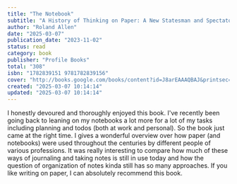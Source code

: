 ```yaml
---
title: "The Notebook"
subtitle: "A History of Thinking on Paper: A New Statesman and Spectator Book of the Year"
author: "Roland Allen"
date: "2025-03-07"
publication_date: "2023-11-02"
status: read
category: book
publisher: "Profile Books"
total: "308"
isbn: "1782839151 9781782839156"
cover: "http://books.google.com/books/content?id=J8arEAAAQBAJ&printsec=frontcover&img=1&zoom=1&edge=curl&source=gbs_api"
created: "2025-03-07 10:14:14"
updated: "2025-03-07 10:14:14"
---
```



I honestly devoured and thoroughly enjoyed this book. I've recently been going
back to leaning on my notebooks a lot more for a lot of my tasks including
planning and todos (both at work and personal). So the book just came at the
right time. I gives a wonderful overview over how paper (and notebooks) were
used throughout the centuries by different people of various professions. It
was really interesting to compare how much of these ways of journaling and
taking notes is still in use today and how the question of organization of
notes kinda still has so many approaches. If you like writing on paper, I can
absolutely recommend this book.

